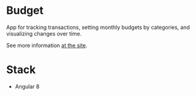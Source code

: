 # Budget

App for tracking transactions, setting monthly budgets by categories, and visualizing changes over time.

See more information [at the site](https://budget.brianbrown.dev/login).

# Stack

* Angular 8

